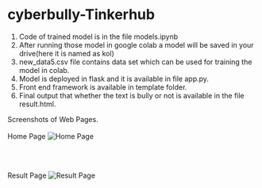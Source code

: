 # cyberbully-Tinkerhub
1. Code of trained model is in the file models.ipynb
2. After running those model in google colab a model will be saved in your drive(here it is named as kol)
3. new_data5.csv file contains data set which can be used for training the model in colab.
3. Model is deployed in flask and it is available in file app.py.
4. Front end framework is available in template folder.
5. Final output that whether the text is bully or not is available in the file result.html.


Screenshots of Web Pages.
<br/>
<br/>
Home Page
![Home Page](https://github.com/Eternal-Soul-786/cyberbully-Tinkerhub/blob/master/Screenshots/Screenshot%20(69).png)

<br/>
<br/>

Result Page
![Result Page](https://github.com/Eternal-Soul-786/cyberbully-Tinkerhub/blob/master/Screenshots/Screenshot%20(70).png)
